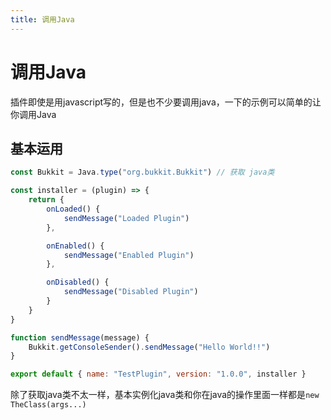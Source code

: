 ```yaml
---
title: 调用Java
---
```


# 调用Java

插件即使是用javascript写的，但是也不少要调用java，一下的示例可以简单的让你调用Java

## 基本运用

```js
const Bukkit = Java.type("org.bukkit.Bukkit") // 获取 java类

const installer = (plugin) => {
    return {
        onLoaded() {
            sendMessage("Loaded Plugin")
        },

        onEnabled() {
            sendMessage("Enabled Plugin")
        },

        onDisabled() {
            sendMessage("Disabled Plugin")
        }
    }
}

function sendMessage(message) {
    Bukkit.getConsoleSender().sendMessage("Hello World!!")
}

export default { name: "TestPlugin", version: "1.0.0", installer }
```

除了获取java类不太一样，基本实例化java类和你在java的操作里面一样都是`new TheClass(args...)`
